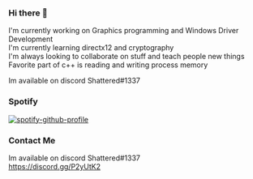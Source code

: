 ### Hi there 👋

<!--
**ttvtempest17/ttvtempest17** is a ✨ _special_ ✨ repository because its `README.md` (this file) appears on your GitHub profile.

Here are some ideas to get you started:

- 🔭 I’m currently working on ...
- 🌱 I’m currently learning ...
- 👯 I’m looking to collaborate on ...
- 🤔 I’m looking for help with ...
- 💬 Ask me about ...
- 📫 How to reach me: ...
- 😄 Pronouns: ...
- ⚡ Fun fact: ...
-->
I'm currently working on Graphics programming and Windows Driver Development </br>
I'm currently learning directx12 and cryptography </br>
I'm always looking to collaborate on stuff and teach people new things </br>
Favorite part of c++ is reading and writing process memory </br>


Im available on discord Shattered#1337 </br>

### Spotify
[![spotify-github-profile](https://spotify-github-profile.vercel.app/api/view?uid=noahjacoblynn&cover_image=true&theme=default)](https://github.com/kittinan/spotify-github-profile)

### Contact Me
Im available on discord Shattered#1337 </br>
https://discord.gg/P2yUtK2
